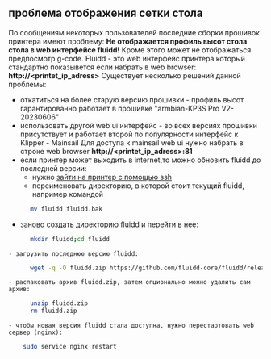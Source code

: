 ## проблема отображения сетки стола

По сообщениям некоторых пользователей последние сборки прошивок принтера имеют проблему:
**Не отображается профиль высот стола стола в web интерфейсе fluidd!** Кроме этого может не отображаться 
предпосмотр g-code. 
Fluidd - это web интерфейс принтера который стандартно показывется если набрать в web browser: **http://<printet_ip_adress>**
Существует несколько решений данной проблемы:
- откатиться на более старую версию прошивки - профиль высот гарантированно работает в прошивке "armbian-KP3S Pro V2-20230606"
- использовать другой web ui интерфейс - во всех версиях прошивки присутствует и работает второй по популярности интерфейс к Klipper - Mainsail
Для доступа к mainsail web ui нужно набрать в строке web browser **http://<printet_ip_adress>:81**
- если принтер может выходить в internet,то можно обновить fluidd до последней версии:
    - нужно [зайти на принтер с помощью ssh](../manuals/ssh_ru.md)
    - переименовать директорию, в которой стоит текущий fluidd, например командой
```sh
      mv fluidd fluidd.bak
```
  - заново создать директорию fluidd и перейти в нее:
```sh
      mkdir fluidd;cd fluidd
```
    - загрузить последнюю версию fluidd:
```sh
      wget -q -O fluidd.zip https://github.com/fluidd-core/fluidd/releases/latest/download/fluidd.zip
```
    - распаковать архив fluidd.zip, затем опционально можно удалить сам архив:
```sh
      unzip fluidd.zip
      rm fluidd.zip
```
    - чтобы новая версия fluidd стала доступна, нужно перестартовать web сервер (nginx):
```sh
    sudo service nginx restart
```

